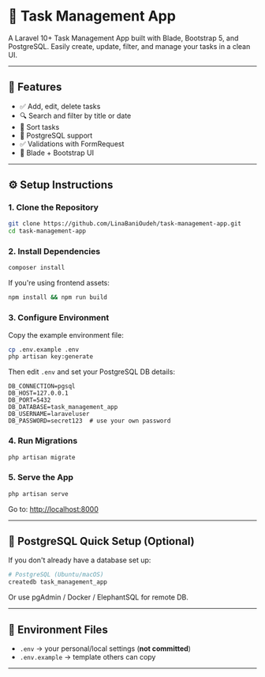 # 📝 Task Management App

A Laravel 10+ Task Management App built with Blade, Bootstrap 5, and PostgreSQL. Easily create, update, filter, and manage your tasks in a clean UI.

---

## 🚀 Features

- ✅ Add, edit, delete tasks
- 🔍 Search and filter by title or date
- 📅 Sort tasks
- 💾 PostgreSQL support
- ✅ Validations with FormRequest
- 🎨 Blade + Bootstrap UI

---

## ⚙️ Setup Instructions

### 1. Clone the Repository

```bash
git clone https://github.com/LinaBaniOudeh/task-management-app.git
cd task-management-app
```

### 2. Install Dependencies

```bash
composer install
```

If you're using frontend assets:

```bash
npm install && npm run build
```

### 3. Configure Environment

Copy the example environment file:

```bash
cp .env.example .env
php artisan key:generate
```

Then edit `.env` and set your PostgreSQL DB details:

```
DB_CONNECTION=pgsql
DB_HOST=127.0.0.1
DB_PORT=5432
DB_DATABASE=task_management_app
DB_USERNAME=laraveluser
DB_PASSWORD=secret123  # use your own password
```

### 4. Run Migrations

```bash
php artisan migrate
```

### 5. Serve the App

```bash
php artisan serve
```

Go to: [http://localhost:8000](http://localhost:8000)

---

## 🐘 PostgreSQL Quick Setup (Optional)

If you don't already have a database set up:

```bash
# PostgreSQL (Ubuntu/macOS)
createdb task_management_app
```

Or use pgAdmin / Docker / ElephantSQL for remote DB.

---

## 📁 Environment Files

- `.env` → your personal/local settings (**not committed**)
- `.env.example` → template others can copy


---
